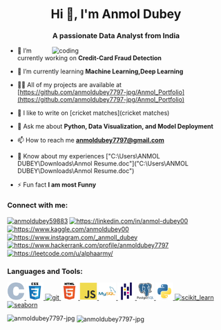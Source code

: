 <h1 align="center">Hi 👋, I'm Anmol Dubey</h1>
<h3 align="center">A passionate Data Analyst from India</h3>
<img align="right" alt="coding"width=400 src="https://imgs.search.brave.com/sbGvSFwvpcRoB5LFZD804ExtQ5qC11dDzdaReQTsRvc/rs:fit:860:0:0:0/g:ce/aHR0cHM6Ly9tZWRp/YS5pc3RvY2twaG90/by5jb20vaWQvMjE0/NzY3NzUzMi92aWRl/by9iYWNrLWVuZC1k/ZXZlbG9wbWVudC1s/aW5lLTJkLWFuaW1h/dGlvbi5qcGc_Yj0x/JnM9NjQweDY0MCZr/PTIwJmM9blVQRVEx/X3VGRzRZbU9WNm1M/RmE5dUNVcVFMRG12/Tm4tVDZJaTBoTFhC/VT0">

- 🔭 I’m currently working on **Credit-Card Fraud Detection**

- 🌱 I’m currently learning **Machine Learning,Deep Learning**

- 👨‍💻 All of my projects are available at [https://github.com/anmoldubey7797-jpg/Anmol_Portfolio](https://github.com/anmoldubey7797-jpg/Anmol_Portfolio)

- 📝 I like to write on [cricket matches](cricket matches)

- 💬 Ask me about **Python, Data Visualization, and Model Deployment**

- 📫 How to reach me **anmoldubey7797@gmail.com**

- 📄 Know about my experiences ["C:\Users\ANMOL DUBEY\Downloads\Anmol Resume.doc"]("C:\Users\ANMOL DUBEY\Downloads\Anmol Resume.doc")

- ⚡ Fun fact **I am most Funny**

<h3 align="left">Connect with me:</h3>
<p align="left">
<a href="https://twitter.com/anmoldubey59883" target="blank"><img align="center" src="https://raw.githubusercontent.com/rahuldkjain/github-profile-readme-generator/master/src/images/icons/Social/twitter.svg" alt="anmoldubey59883" height="30" width="40" /></a>
<a href="https://linkedin.com/in/https://linkedin.com/in/anmol-dubey00" target="blank"><img align="center" src="https://raw.githubusercontent.com/rahuldkjain/github-profile-readme-generator/master/src/images/icons/Social/linked-in-alt.svg" alt="https://linkedin.com/in/anmol-dubey00" height="30" width="40" /></a>
<a href="https://kaggle.com/https://www.kaggle.com/anmoldubey00" target="blank"><img align="center" src="https://raw.githubusercontent.com/rahuldkjain/github-profile-readme-generator/master/src/images/icons/Social/kaggle.svg" alt="https://www.kaggle.com/anmoldubey00" height="30" width="40" /></a>
<a href="https://instagram.com/https://www.instagram.com/_anmoll_dubey" target="blank"><img align="center" src="https://raw.githubusercontent.com/rahuldkjain/github-profile-readme-generator/master/src/images/icons/Social/instagram.svg" alt="https://www.instagram.com/_anmoll_dubey" height="30" width="40" /></a>
<a href="https://www.hackerrank.com/https://www.hackerrank.com/profile/anmoldubey7797" target="blank"><img align="center" src="https://raw.githubusercontent.com/rahuldkjain/github-profile-readme-generator/master/src/images/icons/Social/hackerrank.svg" alt="https://www.hackerrank.com/profile/anmoldubey7797" height="30" width="40" /></a>
<a href="https://www.leetcode.com/https://leetcode.com/u/alphaarmy/" target="blank"><img align="center" src="https://raw.githubusercontent.com/rahuldkjain/github-profile-readme-generator/master/src/images/icons/Social/leet-code.svg" alt="https://leetcode.com/u/alphaarmy/" height="30" width="40" /></a>
</p>

<h3 align="left">Languages and Tools:</h3>
<p align="left"> <a href="https://www.cprogramming.com/" target="_blank" rel="noreferrer"> <img src="https://raw.githubusercontent.com/devicons/devicon/master/icons/c/c-original.svg" alt="c" width="40" height="40"/> </a> <a href="https://www.w3schools.com/css/" target="_blank" rel="noreferrer"> <img src="https://raw.githubusercontent.com/devicons/devicon/master/icons/css3/css3-original-wordmark.svg" alt="css3" width="40" height="40"/> </a> <a href="https://git-scm.com/" target="_blank" rel="noreferrer"> <img src="https://www.vectorlogo.zone/logos/git-scm/git-scm-icon.svg" alt="git" width="40" height="40"/> </a> <a href="https://www.w3.org/html/" target="_blank" rel="noreferrer"> <img src="https://raw.githubusercontent.com/devicons/devicon/master/icons/html5/html5-original-wordmark.svg" alt="html5" width="40" height="40"/> </a> <a href="https://developer.mozilla.org/en-US/docs/Web/JavaScript" target="_blank" rel="noreferrer"> <img src="https://raw.githubusercontent.com/devicons/devicon/master/icons/javascript/javascript-original.svg" alt="javascript" width="40" height="40"/> </a> <a href="https://www.mysql.com/" target="_blank" rel="noreferrer"> <img src="https://raw.githubusercontent.com/devicons/devicon/master/icons/mysql/mysql-original-wordmark.svg" alt="mysql" width="40" height="40"/> </a> <a href="https://pandas.pydata.org/" target="_blank" rel="noreferrer"> <img src="https://raw.githubusercontent.com/devicons/devicon/2ae2a900d2f041da66e950e4d48052658d850630/icons/pandas/pandas-original.svg" alt="pandas" width="40" height="40"/> </a> <a href="https://www.postgresql.org" target="_blank" rel="noreferrer"> <img src="https://raw.githubusercontent.com/devicons/devicon/master/icons/postgresql/postgresql-original-wordmark.svg" alt="postgresql" width="40" height="40"/> </a> <a href="https://www.python.org" target="_blank" rel="noreferrer"> <img src="https://raw.githubusercontent.com/devicons/devicon/master/icons/python/python-original.svg" alt="python" width="40" height="40"/> </a> <a href="https://scikit-learn.org/" target="_blank" rel="noreferrer"> <img src="https://upload.wikimedia.org/wikipedia/commons/0/05/Scikit_learn_logo_small.svg" alt="scikit_learn" width="40" height="40"/> </a> <a href="https://seaborn.pydata.org/" target="_blank" rel="noreferrer"> <img src="https://seaborn.pydata.org/_images/logo-mark-lightbg.svg" alt="seaborn" width="40" height="40"/> </a> </p>

<p><img align="left" src="https://github-readme-stats.vercel.app/api/top-langs?username=anmoldubey7797-jpg&show_icons=true&locale=en&layout=compact" alt="anmoldubey7797-jpg" /></p>

<p>&nbsp;<img align="center" src="https://github-readme-stats.vercel.app/api?username=anmoldubey7797-jpg&show_icons=true&locale=en" alt="anmoldubey7797-jpg" /></p>
